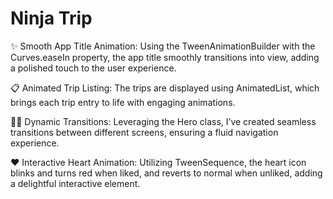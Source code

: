# Ninja Trip

✨ Smooth App Title Animation: Using the TweenAnimationBuilder with the Curves.easeIn property, the app title smoothly transitions into view, adding a polished touch to the user experience.

📋 Animated Trip Listing: The trips are displayed using AnimatedList, which brings each trip entry to life with engaging animations.

🦸‍♂️ Dynamic Transitions: Leveraging the Hero class, I’ve created seamless transitions between different screens, ensuring a fluid navigation experience.

❤️ Interactive Heart Animation: Utilizing TweenSequence, the heart icon blinks and turns red when liked, and reverts to normal when unliked, adding a delightful interactive element.




